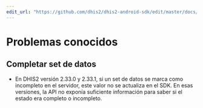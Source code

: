 ```yaml
---
edit_url: "https://github.com/dhis2/dhis2-android-sdk/edit/master/docs/content/developer/known-issues.md" 
---
```

# Problemas conocidos

<!--DHIS2-SECTION-ID:known_issues-->

## Completar set de datos

- En DHIS2 versión 2.33.0 y 2.33.1, si un set de datos se marca como incompleto en el servidor, este valor no se actualiza en el SDK. En esas versiones, la API no exponía suficiente información para saber si el estado era completo o incompleto.

